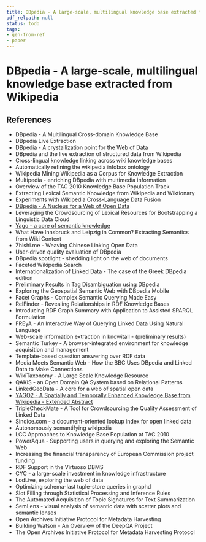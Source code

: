 ```yaml
---
title: DBpedia - A large-scale, multilingual knowledge base extracted from Wikipedia
pdf_relpath: null
status: todo
tags:
- gen-from-ref
- paper
---
```


# DBpedia - A large-scale, multilingual knowledge base extracted from Wikipedia

## References

- DBpedia - A Multilingual Cross-domain Knowledge Base
- DBpedia Live Extraction
- DBpedia - A crystallization point for the Web of Data
- DBpedia and the live extraction of structured data from Wikipedia
- Cross-lingual knowledge linking across wiki knowledge bases
- Automatically refining the wikipedia infobox ontology
- Wikipedia Mining Wikipedia as a Corpus for Knowledge Extraction
- Multipedia - enriching DBpedia with multimedia information
- Overview of the TAC 2010 Knowledge Base Population Track
- Extracting Lexical Semantic Knowledge from Wikipedia and Wiktionary
- Experiments with Wikipedia Cross-Language Data Fusion
- [DBpedia - A Nucleus for a Web of Open Data](./dbpedia-a-nucleus-for-a-web-of-open-data.md)
- Leveraging the Crowdsourcing of Lexical Resources for Bootstrapping a Linguistic Data Cloud
- [Yago - a core of semantic knowledge](./yago-a-core-of-semantic-knowledge.md)
- What Have Innsbruck and Leipzig in Common? Extracting Semantics from Wiki Content
- Zhishi.me - Weaving Chinese Linking Open Data
- User-driven quality evaluation of DBpedia
- DBpedia spotlight - shedding light on the web of documents
- Faceted Wikipedia Search
- Internationalization of Linked Data - The case of the Greek DBpedia edition
- Preliminary Results in Tag Disambiguation using DBpedia
- Exploring the Geospatial Semantic Web with DBpedia Mobile
- Facet Graphs - Complex Semantic Querying Made Easy
- RelFinder - Revealing Relationships in RDF Knowledge Bases
- Introducing RDF Graph Summary with Application to Assisted SPARQL Formulation
- FREyA - An Interactive Way of Querying Linked Data Using Natural Language
- Web-scale information extraction in knowitall - (preliminary results)
- Semantic Turkey - A browser-integrated environment for knowledge acquisition and management
- Template-based question answering over RDF data
- Media Meets Semantic Web - How the BBC Uses DBpedia and Linked Data to Make Connections
- WikiTaxonomy - A Large Scale Knowledge Resource
- QAKiS - an Open Domain QA System based on Relational Patterns
- LinkedGeoData - A core for a web of spatial open data
- [YAGO2 - A Spatially and Temporally Enhanced Knowledge Base from Wikipedia - Extended Abstract](./yago2-a-spatially-and-temporally-enhanced-knowledge-base-from-wikipedia-extended-abstract.md)
- TripleCheckMate - A Tool for Crowdsourcing the Quality Assessment of Linked Data
- Sindice.com - a document-oriented lookup index for open linked data
- Autonomously semantifying wikipedia
- LCC Approaches to Knowledge Base Population at TAC 2010
- PowerAqua - Supporting users in querying and exploring the Semantic Web
- Increasing the financial transparency of European Commission project funding
- RDF Support in the Virtuoso DBMS
- CYC - a large-scale investment in knowledge infrastructure
- LodLive, exploring the web of data
- Optimizing schema-last tuple-store queries in graphd
- Slot Filling through Statistical Processing and Inference Rules
- The Automated Acquisition of Topic Signatures for Text Summarization
- SemLens - visual analysis of semantic data with scatter plots and semantic lenses
- Open Archives Initiative Protocol for Metadata Harvesting
- Building Watson - An Overview of the DeepQA Project
- The Open Archives Initiative Protocol for Metadata Harvesting Protocol
